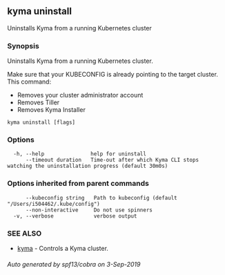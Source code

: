 ## kyma uninstall

Uninstalls Kyma from a running Kubernetes cluster

### Synopsis

Uninstalls Kyma from a running Kubernetes cluster.

Make sure that your KUBECONFIG is already pointing to the target cluster.
This command:
- Removes your cluster administrator account
- Removes Tiller
- Removes Kyma Installer


```
kyma uninstall [flags]
```

### Options

```
  -h, --help               help for uninstall
      --timeout duration   Time-out after which Kyma CLI stops watching the uninstallation progress (default 30m0s)
```

### Options inherited from parent commands

```
      --kubeconfig string   Path to kubeconfig (default "/Users/i504462/.kube/config")
      --non-interactive     Do not use spinners
  -v, --verbose             verbose output
```

### SEE ALSO

* [kyma](kyma.md)	 - Controls a Kyma cluster.

###### Auto generated by spf13/cobra on 3-Sep-2019
